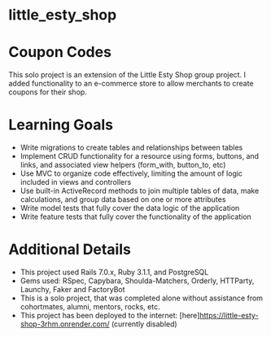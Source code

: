 # little_esty_shop
# Coupon Codes

This solo project is an extension of the Little Esty Shop group project. I added functionality to an e-commerce store to allow merchants to create coupons for their shop.

# Learning Goals
 - Write migrations to create tables and relationships between tables
 - Implement CRUD functionality for a resource using forms, buttons, and links, and associated view helpers (form_with, button_to, etc)
 - Use MVC to organize code effectively, limiting the amount of logic included in views and controllers
 - Use built-in ActiveRecord methods to join multiple tables of data, make calculations, and group data based on one or more attributes
 - Write model tests that fully cover the data logic of the application
 - Write feature tests that fully cover the functionality of the application

# Additional Details
 - This project used Rails 7.0.x, Ruby 3.1.1, and PostgreSQL
 - Gems used: RSpec, Capybara, Shoulda-Matchers, Orderly, HTTParty, Launchy, Faker and FactoryBot
 - This is a solo project, that was completed alone without assistance from cohortmates, alumni, mentors, rocks, etc.
 - This project has been deployed to the internet: [here]<https://little-esty-shop-3rhm.onrender.com/> (currently disabled) 
